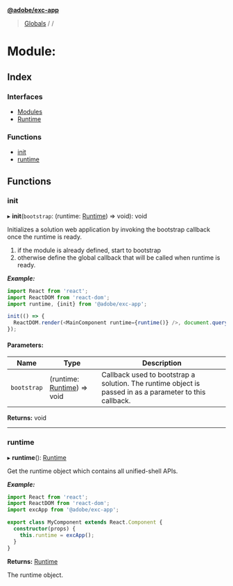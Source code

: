 **[@adobe/exc-app](../README.md)**

> [Globals](../README.md) / [](reflection-822.md) / 

# Module: 

## Index

### Interfaces

* [Modules](../interfaces/reflection-822.reflection-166.modules.md)
* [Runtime](../interfaces/reflection-822.reflection-166.runtime.md)

### Functions

* [init](reflection-822.reflection-166.md#init)
* [runtime](reflection-822.reflection-166.md#runtime)

## Functions

### init

▸ **init**(`bootstrap`: (runtime: [Runtime](../interfaces/reflection-822.reflection-166.runtime.md)) => void): void

Initializes a solution web application by invoking the bootstrap callback
once the runtime is ready.
1. if the module is already defined, start to bootstrap
2. otherwise define the global callback that will be called when runtime is ready.

***Example:***

```typescript
import React from 'react';
import ReactDOM from 'react-dom';
import runtime, {init} from '@adobe/exc-app';

init(() => {
  ReactDOM.render(<MainComponent runtime={runtime()} />, document.querySelector('#main'));
});
```

#### Parameters:

Name | Type | Description |
------ | ------ | ------ |
`bootstrap` | (runtime: [Runtime](../interfaces/reflection-822.reflection-166.runtime.md)) => void | Callback used to bootstrap a solution. The runtime object is passed in as a parameter to this callback.  |

**Returns:** void

___

### runtime

▸ **runtime**(): [Runtime](../interfaces/reflection-822.reflection-166.runtime.md)

Get the runtime object which contains all unified-shell APIs.

***Example:***

```typescript
import React from 'react';
import ReactDOM from 'react-dom';
import excApp from '@adobe/exc-app';

export class MyComponent extends React.Component {
  constructor(props) {
    this.runtime = excApp();
  }
}
```

**Returns:** [Runtime](../interfaces/reflection-822.reflection-166.runtime.md)

The runtime object.
